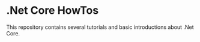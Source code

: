 # .Net Core HowTos

This repository contains several tutorials and basic introductions about .Net Core.
